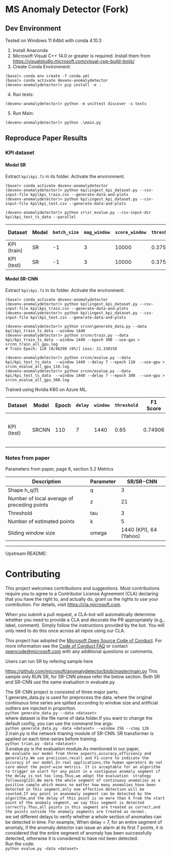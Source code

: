 # MS Anomaly Detector (Fork)
## Dev Environment 
Tested on Windows 11 64bit with conda 4.10.3
1. Install Anaconda
2. Microsoft Visual C++ 14.0 or greater is required. Install them from https://visualstudio.microsoft.com/visual-cpp-build-tools/
3. Create Conda Environment:
```
(base)> conda env create -f conda.yml
(base)> conda activate devenv-anomalydetector
(devenv-anomalydetector)> pip install -e .
```
4. Run tests:
```
(devenv-anomalydetector)> python -m unittest discover -s tests
```
5. Run Main:
```
(devenv-anomalydetector)> python .\main.py
```

## Reproduce Paper Results

### KPI dataset

#### Model SR
Extract `kpi\kpi.7z` in its folder. Activate the environment. 

```
(base)> conda activate devenv-anomalydetector
(devenv-anomalydetector)> python kpi\ingest_kpi_dataset.py --csv-input-file kpi\kpi_train.csv --generate-data-and-plots
(devenv-anomalydetector)> python kpi\ingest_kpi_dataset.py --csv-input-file kpi\kpi_test.csv --generate-data-and-plots

(devenv-anomalydetector)> python sr\sr_evalue.py --csv-input-dir kpi\kpi_test_ts_data --parallel
```

| Dataset | Model | `batch_size` | `mag_window` | `score_window` | `threshold` | F1 Score | Precision | Recall | Time |
| ------- |------|--------------| ------------ | -------------- | ----------- |----------| --------- | ------ | ---- |
| KPI (train) | SR   | -1           | 3                    | 10000 | 0.375 | 0.66361  | 0.81299 | 0.5906 | 10.12s |
| KPI (test) | SR   | -1           | 3            | 10000 | 0.375 | 0.67523  | 0.75665 | 0.60962 | 9.77s |


#### Model SR-CNN
Extract `kpi\kpi.7z` in its folder. Activate the environment. 

```
(base)> conda activate devenv-anomalydetector
(devenv-anomalydetector)> python kpi\ingest_kpi_dataset.py --csv-input-file kpi\kpi_train.csv --generate-data-and-plots
(devenv-anomalydetector)> python kpi\ingest_kpi_dataset.py --csv-input-file kpi\kpi_test.csv --generate-data-and-plots

(devenv-anomalydetector)> python srcnn\generate_data.py --data kpi\kpi_train_ts_data --window 1440
(devenv-anomalydetector)> python srcnn/train.py --data kpi/kpi_train_ts_data --window 1440 --epoch 300 --use-gpu >  srcnn_train_all_gpu.log
# Train Epoch: 110 [0/46298 (0%)] Loss: 21.338150

(devenv-anomalydetector)> python srcnn/evalue.py --data kpi/kpi_test_ts_data  --window 1440 --delay 7 --epoch 110  --use-gpu > srcnn_evalue_all_gpu_110.log
(devenv-anomalydetector)> python srcnn/evalue.py --data kpi/kpi_test_ts_data  --window 1440 --delay 7 --epoch 300  --use-gpu > srcnn_evalue_all_gpu_300.log

```
Trained using Nvidia K80 on Azure ML. 

| Dataset | Model | Epoch | `delay` | `window` | `threshold` | F1 Score | Precision | Recall  | Time                                             |
| ------- | ----- |-----|---------| ----- |-----------|----------|-----------|---------|--------------------------------------------------|
| KPI (test) | SRCNN | 110 | 7 | 1440 | 0.65 | 0.74906  | 0.75574   | 0.74250 | 55094.58s (train 300 epochs), 21600.68s (evalue) |

### Notes from paper

Parameters from paper, page 6, section 5.2 Metrics

| Description  | Parameter | SR/SR-CNN |
|--------------|----------|-----------|
| Shape h_q(f) | q | 3 |
| Number of local average of preceding points | z | 21 |
| Threshold | tau | 3 |
| Number of estimated points | k | 5 |
| Sliding window size | omega | 1440 (KPI), 64 (Yahoo) |

---
Upstream README:

# Contributing

This project welcomes contributions and suggestions.  Most contributions require you to agree to a
Contributor License Agreement (CLA) declaring that you have the right to, and actually do, grant us
the rights to use your contribution. For details, visit https://cla.microsoft.com.

When you submit a pull request, a CLA-bot will automatically determine whether you need to provide
a CLA and decorate the PR appropriately (e.g., label, comment). Simply follow the instructions
provided by the bot. You will only need to do this once across all repos using our CLA.

This project has adopted the [Microsoft Open Source Code of Conduct](https://opensource.microsoft.com/codeofconduct/).
For more information see the [Code of Conduct FAQ](https://opensource.microsoft.com/codeofconduct/faq/) or
contact [opencode@microsoft.com](mailto:opencode@microsoft.com) with any additional questions or comments.

Users can run SR by refering sample here

https://github.com/microsoft/anomalydetector/blob/master/main.py
This sample only RUN SR, for SR-CNN please refer the below section. Both SR and SR-CNN use the same evaluation in evaluate.py.

The SR-CNN project is consisted of three major parts.<br> 
1.generate_data.py is used for preprocess the data, where the original continuous time series are splited according to window size and  artificial outliers are injected in proportion. <br> 
`
python generate_data.py --data <dataset>
`<br> 
where dataset is the file name of data folder.If you want to change the default config, you can use the command line args:<br>
`
python generate_data.py -data <dataset> --window 256 --step 128
`<br> 
2.train.py is the network trianing module of SR-CNN. SR transformer is applied on each time-series before training.<br> 
`
python trian.py -data <dataset>
`<br> 
3.evalue.py is the evaluation module.As mentioned in our paper, <br>
`
We evaluate our model from three aspects,accuracy,efficiency and generality.We use precision,recall and F1-score to indicate the  accuracy of our model.In real applications,the human operators do not care about the point-wise metrics. It is acceptable for an algorithm to trigger an alert for any point in a contiguous anomaly segment if the delay is not too long.Thus,we adopt the evaluation  strategy following[23].We mark the whole segment of continuous anomalies as a positive sample which means no matter how many anomalies have been detected in this segment,only one effective detection will be counted.If any point in ananomaly segment can be detected by the algorithm,and the delay of this point is no more than k from the start point of the anomaly segment, we say this segment is detected correctly.Thus,all points in this segment are treated as correct,and the points outside the anomaly segments are treated as normal. 
`<br>
we set different delays to verify whether a whole section of anomalies can be detected in time. For example,  When delay = 7, for an entire segment of anomaly, if the anomaly detector can issue an alarm at its first 7 points, it is considered that the entire segment of anomaly has been successfully detected, otherwise it is considered to have not been detected.<br> 
Run the code:<br>
`
python evalue.py -data <dataset>
`<br> 

